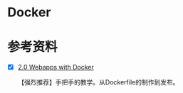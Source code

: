 # Docker

# 参考资料

- [x] [2.0 Webapps with Docker](https://github.com/docker/labs/blob/master/beginner/chapters/webapps.md)

  【强烈推荐】手把手的教学。从Dockerfile的制作到发布。